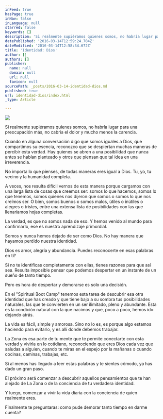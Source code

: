 ```yaml
---
inFeed: true
hasPage: true
inNav: false
inLanguage: null
starred: false
keywords: []
description: 'Si realmente supiéramos quienes somos, no habría lugar para una preocupación más, no cabria el dolor y mucho menos la carencia.'
datePublished: '2016-03-14T12:59:24.704Z'
dateModified: '2016-03-14T12:58:34.672Z'
title: 'Identidad: Dios'
author: []
authors: []
publisher:
  name: null
  domain: null
  url: null
  favicon: null
sourcePath: _posts/2016-03-14-identidad-dios.md
published: true
url: identidad-dios/index.html
_type: Article

---
```

![](https://the-grid-user-content.s3-us-west-2.amazonaws.com/e465c64f-6b7a-4471-bf16-2aee56642fb0.jpg)

Si realmente supiéramos quienes somos, no habría lugar para una preocupación más, no cabria el dolor y mucho menos la carencia.

Cuando en alguna conversación digo que somos iguales a Dios, que compartimos su esencia, reconozco que se despiertan muchas maneras de percibir esta verdad. Hay quienes se abren a una posibilidad que nunca antes se habían planteado y otros que piensan que tal idea en una irreverencia.

No importa lo que pienses, de todas maneras eres igual a Dios. Tu, yo, tu vecino y la humanidad completa.

A veces, nos resulta difícil vernos de esta manera porque cargamos con una larga lista de cosas que creemos ser: somos lo que hacemos, somos lo que tenemos, somos quienes nos dijeron que somos o somos lo que nos creímos ser. O bien, somos buenos o somos malos, útiles o inútiles o alegres o tristes, entre una extensa lista de posibilidades con las que llenaríamos hojas completas.

La verdad, es que no somos nada de eso. Y hemos venido al mundo para confirmarlo, ese es nuestro aprendizaje primordial.

Somos y nunca hemos dejado de ser como Dios. No hay manera que hayamos perdido nuestra identidad.

Dios es amor, alegría y abundancia. Puedes reconocerte en esas palabras en ti?

Si no te identificas completamente con ellas, tienes razones para que así sea. Resulta imposible pensar que podemos despertar en un instante de un sueño de tanto tiempo.

Pero es hora de despertar y demorarse es solo una decisión.

En el "Spiritual Boot Camp" tenemos esta tarea de descubrir esa otra identidad que has creado y que tiene bajo a su sombra tus posibilidades naturales, las que te convierten en un ser ilimitado, pleno y abundante. Esta es la condición natural con la que nacimos y que, poco a poco, hemos ido dejando atrás.

La vida es fácil, simple y amorosa. Sino no lo es, es porque algo estamos haciendo para evitarlo, y es allí donde debemos trabajar.

La Zona es esa parte de tu mente que te permite conectarte con esta verdad y vivirla en lo cotidiano, reconociendo que eres Dios cada vez que saludas a alguien, cuando te miras en el espejo por la mañanas o cuando cocinas, caminas, trabajas, etc.

Si al menos has llegado a leer estas palabras y te sientes cómodo, ya has dado un gran paso.

El próximo será comenzar a descubrir aquellos pensamientos que te han alejado de La Zona o de la conciencia de tu verdadera identidad.

Y luego, comenzar a vivir la vida diaria con la conciencia de quien realmente eres.

Finalmente te preguntaras: como pude demorar tanto tiempo en darme cuenta?